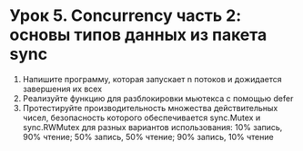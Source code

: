  # Урок 5. Concurrency часть 2: основы типов данных из пакета sync
1. Напишите программу, которая запускает n потоков и дожидается завершения их всех
1. Реализуйте функцию для разблокировки мьютекса с помощью defer
1. Протестируйте производительность множества действительных чисел, безопасность которого обеспечивается sync.Mutex и sync.RWMutex для разных вариантов использования: 10% запись, 90% чтение; 50% запись, 50% чтение; 90% запись, 10% чтение